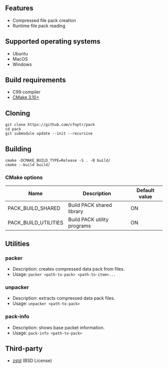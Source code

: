 ## Features
* Compressed file pack creation
* Runtime file pack reading

## Supported operating systems
* Ubuntu
* MacOS
* Windows

## Build requirements
* C99 compiler
* [CMake 3.10+](https://cmake.org/)

## Cloning
```
git clone https://github.com/cfnptr/pack
cd pack
git submodule update --init --recursive
```

## Building
```
cmake -DCMAKE_BUILD_TYPE=Release -S . -B build/
cmake --build build/
```

### CMake options
| Name                 | Description                         | Default value |
| -------------------- | ----------------------------------- | ------------- |
| PACK_BUILD_SHARED    | Build PACK shared library           | ON            |
| PACK_BUILD_UTILITIES | Build PACK utility programs         | ON            |

## Utilities

### packer
* Description: creates compressed data pack from files.
* Usage: ```packer <path-to-pack> <path-to-item>...```

### unpacker
* Description: extracts compressed data pack files.
* Usage: ```unpacker <path-to-pack>```

### pack-info
* Description: shows base packet information.
* Usage: ```pack-info <path-to-pack>```

## Third-party
* [zstd](https://github.com/facebook/zstd/) (BSD License)
